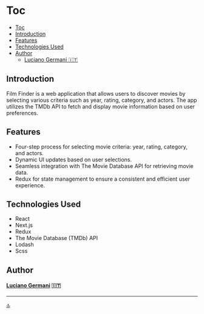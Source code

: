 # Toc

- [Toc](#toc)
- [Introduction](#introduction)
- [Features](#features)
- [Technologies Used](#technologies-used)
- [Author](#author)
    - [Luciano Germani :it:](#luciano-germani-it)

## Introduction

Film Finder is a web application that allows users to discover movies by selecting various criteria such as year, rating, category, and actors. The app utilizes the TMDb API to fetch and display movie information based on user preferences.

## Features

- Four-step process for selecting movie criteria: year, rating, category, and actors.
- Dynamic UI updates based on user selections.
- Seamless integration with The Movie Database API for retrieving movie data.
- Redux for state management to ensure a consistent and efficient user experience.

## Technologies Used

- React
- Next.js
- Redux
- The Movie Database (TMDb) API
- Lodash
- Scss

## Author 	

#### [Luciano Germani](https://github.com/Germanilu) :it:

---------------------

[:top:](#toc)

